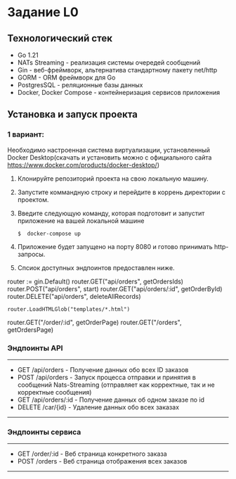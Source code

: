 # Задание L0

## Технологический стек
- Go 1.21
- NATs Streaming - реализация системы очередей сообщений
- Gin - веб-фреймворк, альтернатива стандартному пакету net/http
- GORM - ORM фреймворк для Go
- PostgresSQL - реляционные базы данных
- Docker, Docker Compose - контейнеризация сервисов приложения

## Установка и запуск проекта

### 1 вариант:
Необходимо настроенная система виртуализации, установленный Docker Desktop(скачать и установить можно с официального сайта https://www.docker.com/products/docker-desktop/)

1. Клонируйте репозиторий проекта на свою локальную машину.
2. Запустите коммандную строку и перейдите в коррень директории с проектом.
3. Введите следующую команду, которая подготовит и запустит приложение на вашей локальной машине

   ```
   $  docker-compose up
   ```
4. Приложение будет запущено на порту 8080 и готово принимать http-запросы.
5. Спсиок доступных эндпоинтов предоставлен ниже.

router := gin.Default()
router.GET("api/orders", getOrdersIds)
router.POST("api/orders", start)
router.GET("api/orders/:id", getOrderById)
router.DELETE("api/orders", deleteAllRecords)

	router.LoadHTMLGlob("templates/*.html")

router.GET("/order/:id", getOrderPage)
router.GET("/orders", getOrdersPage)

### Эндпоинты API
---
- GET    /api/orders - Получение данных обо всех ID заказов
- POST   /api/orders - Запуск процесса отправки и принятия в сообщений Nats-Streaming (отправляет как корректные, так и не корректные сообщения)
- GET    /api/orders/:id - Получение данных об одном заказе по id
- DELETE /car/{id} - Удаление данных обо всех заказах
---
### Эндпоинты сервиса
---
- GET    /order/:id - Веб страница конкретного заказа
- POST   /orders - Веб страница отображения всех заказов
---